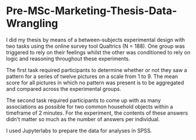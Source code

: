 # Pre-MSc-Marketing-Thesis-Data-Wrangling

I did my thesis by means of a between-subjects experimental design with two tasks using the online survey tool Qualtrics (N = 188).
One group was triggered to rely on their feelings whilst the other was conditioned to rely on logic and reasoning throughout these experiments.

The first task required participants to determine whether or not they saw a pattern for a series of twelve pictures on a scale from 1 to 9.
The mean score for all pictures in which no pattern was present is to be aggregated and compared across the experimental groups.

The second task required participants to come up with as many associations as possible for two common household objects within a timeframe of 2 minutes.
For the experiment, the contents of these answers didn't matter so much as the number of answers per individual. 

I used Jupyterlabs to prepare the data for analyses in SPSS.
